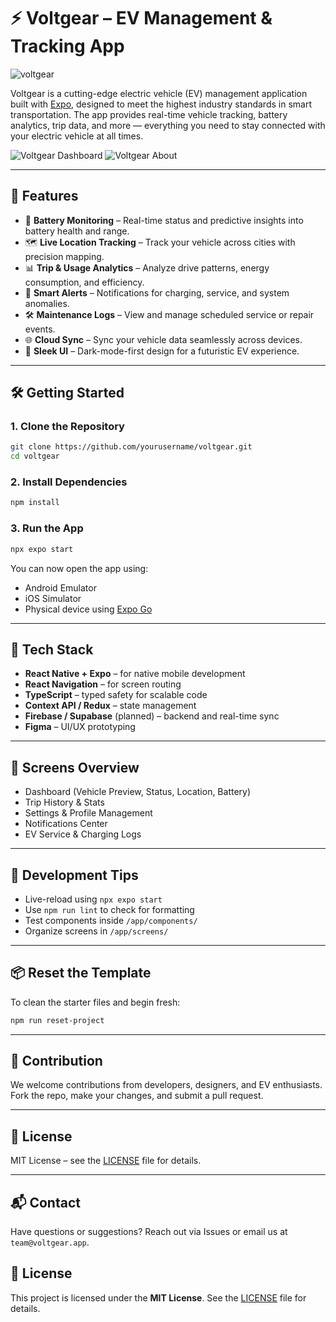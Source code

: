 
# ⚡ Voltgear – EV Management & Tracking App
![voltgear](https://github.com/user-attachments/assets/141f77f0-d2d8-4474-b302-1fcb92bd9654)




Voltgear is a cutting-edge electric vehicle (EV) management application built with [Expo](https://expo.dev), designed to meet the highest industry standards in smart transportation. The app provides real-time vehicle tracking, battery analytics, trip data, and more — everything you need to stay connected with your electric vehicle at all times.

![Voltgear Dashboard](./74651e24-76bd-4fc9-9498-e790afefe96c.png)
![Voltgear About](./e3c64905-969e-4b07-ac34-5be46bc7a568.png)

---

## 🚀 Features

- 🔋 **Battery Monitoring** – Real-time status and predictive insights into battery health and range.
- 🗺️ **Live Location Tracking** – Track your vehicle across cities with precision mapping.
- 📊 **Trip & Usage Analytics** – Analyze drive patterns, energy consumption, and efficiency.
- 🔔 **Smart Alerts** – Notifications for charging, service, and system anomalies.
- 🛠️ **Maintenance Logs** – View and manage scheduled service or repair events.
- 🌐 **Cloud Sync** – Sync your vehicle data seamlessly across devices.
- 🎨 **Sleek UI** – Dark-mode-first design for a futuristic EV experience.

---

## 🛠️ Getting Started

### 1. Clone the Repository

```bash
git clone https://github.com/yourusername/voltgear.git
cd voltgear
```

### 2. Install Dependencies

```bash
npm install
```

### 3. Run the App

```bash
npx expo start
```

You can now open the app using:

- Android Emulator
- iOS Simulator
- Physical device using [Expo Go](https://expo.dev/go)

---

## 💼 Tech Stack

- **React Native + Expo** – for native mobile development
- **React Navigation** – for screen routing
- **TypeScript** – typed safety for scalable code
- **Context API / Redux** – state management
- **Firebase / Supabase** (planned) – backend and real-time sync
- **Figma** – UI/UX prototyping

---

## 📱 Screens Overview

- Dashboard (Vehicle Preview, Status, Location, Battery)
- Trip History & Stats
- Settings & Profile Management
- Notifications Center
- EV Service & Charging Logs

---

## 🧪 Development Tips

- Live-reload using `npx expo start`
- Use `npm run lint` to check for formatting
- Test components inside `/app/components/`
- Organize screens in `/app/screens/`

---

## 📦 Reset the Template

To clean the starter files and begin fresh:

```bash
npm run reset-project
```

---

## 🤝 Contribution

We welcome contributions from developers, designers, and EV enthusiasts. Fork the repo, make your changes, and submit a pull request.

---

## 📄 License

MIT License – see the [LICENSE](LICENSE) file for details.

---

## 📬 Contact

Have questions or suggestions? Reach out via Issues or email us at `team@voltgear.app`.

## 📄 License

This project is licensed under the **MIT License**. See the [LICENSE](LICENSE) file for details.


